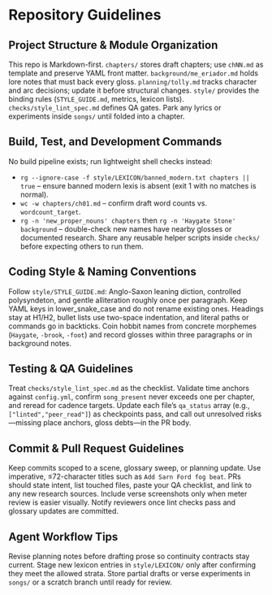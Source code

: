 # Repository Guidelines

## Project Structure & Module Organization
This repo is Markdown-first. `chapters/` stores draft chapters; use `chNN.md` as template and preserve YAML front matter. `background/me_eriador.md` holds lore notes that must back every gloss. `planning/tolly.md` tracks character and arc decisions; update it before structural changes. `style/` provides the binding rules (`STYLE_GUIDE.md`, metrics, lexicon lists). `checks/style_lint_spec.md` defines QA gates. Park any lyrics or experiments inside `songs/` until folded into a chapter.

## Build, Test, and Development Commands
No build pipeline exists; run lightweight shell checks instead:
- `rg --ignore-case -f style/LEXICON/banned_modern.txt chapters || true` – ensure banned modern lexis is absent (exit 1 with no matches is normal).
- `wc -w chapters/ch01.md` – confirm draft word counts vs. `wordcount_target`.
- `rg -n 'new_proper_nouns' chapters` then `rg -n 'Haygate Stone' background` – double-check new names have nearby glosses or documented research.
Share any reusable helper scripts inside `checks/` before expecting others to run them.

## Coding Style & Naming Conventions
Follow `style/STYLE_GUIDE.md`: Anglo-Saxon leaning diction, controlled polysyndeton, and gentle alliteration roughly once per paragraph. Keep YAML keys in lower_snake_case and do not rename existing ones. Headings stay at H1/H2, bullet lists use two-space indentation, and literal paths or commands go in backticks. Coin hobbit names from concrete morphemes (`Haygate`, `-brook`, `-foot`) and record glosses within three paragraphs or in background notes.

## Testing & QA Guidelines
Treat `checks/style_lint_spec.md` as the checklist. Validate time anchors against `config.yml`, confirm `song_present` never exceeds one per chapter, and reread for cadence targets. Update each file’s `qa_status` array (e.g., `["linted","peer_read"]`) as checkpoints pass, and call out unresolved risks—missing place anchors, gloss debts—in the PR body.

## Commit & Pull Request Guidelines
Keep commits scoped to a scene, glossary sweep, or planning update. Use imperative, ≤72-character titles such as `Add Sarn Ford fog beat`. PRs should state intent, list touched files, paste your QA checklist, and link to any new research sources. Include verse screenshots only when meter review is easier visually. Notify reviewers once lint checks pass and glossary updates are committed.

## Agent Workflow Tips
Revise planning notes before drafting prose so continuity contracts stay current. Stage new lexicon entries in `style/LEXICON/` only after confirming they meet the allowed strata. Store partial drafts or verse experiments in `songs/` or a scratch branch until ready for review.
